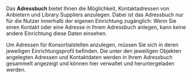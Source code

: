 Das **Adressbuch** bietet Ihnen die Möglichkeit, Kontaktadressen von Anbietern und Library Suppliers anzulegen.
Dabei ist das Adressbuch nur für die Nutzer innerhalb der eigenen Einrichtung zugänglich: Wenn Sie einen Kontakt oder eine Adresse in Ihrem Adressbuch anlegen, kann keine andere Einrichtung diese Daten einsehen.

Um Adressen für Konsortialstellen anzulegen, müssen Sie sich in deren jeweiligen Einrichtungsprofil befinden. 
Die unter den jeweiligen Objekten angelegten Adressen und Kontaktdaten werden in Ihrem Adressbuch gesammelt angezeigt und können hier verwaltet und heruntergeladen werden. 
